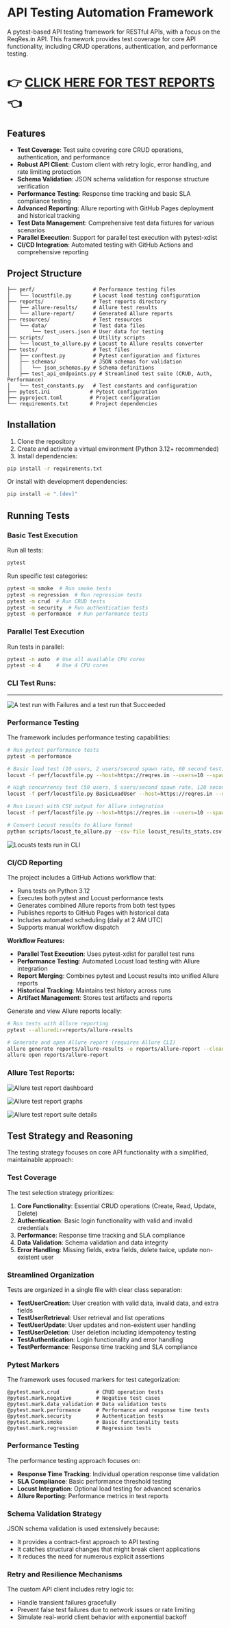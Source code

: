 # API Testing Automation Framework

A pytest-based API testing framework for RESTful APIs, with a focus on the ReqRes.in API. This framework provides test coverage for core API functionality, including CRUD operations, authentication, and performance testing.

# 👉 **[CLICK HERE FOR TEST REPORTS](https://sennajin.github.io/api_technical_challenge/index.html)** 👈

## Features

- **Test Coverage**: Test suite covering core CRUD operations, authentication, and performance
- **Robust API Client**: Custom client with retry logic, error handling, and rate limiting protection
- **Schema Validation**: JSON schema validation for response structure verification
- **Performance Testing**: Response time tracking and basic SLA compliance testing
- **Advanced Reporting**: Allure reporting with GitHub Pages deployment and historical tracking
- **Test Data Management**: Comprehensive test data fixtures for various scenarios
- **Parallel Execution**: Support for parallel test execution with pytest-xdist
- **CI/CD Integration**: Automated testing with GitHub Actions and comprehensive reporting

## Project Structure

```
├── perf/                   # Performance testing files
│   └── locustfile.py       # Locust load testing configuration
├── reports/                # Test reports directory
│   ├── allure-results/     # Allure test results
│   └── allure-report/      # Generated Allure reports
├── resources/              # Test resources
│   └── data/               # Test data files
│       └── test_users.json # User data for testing
├── scripts/                # Utility scripts
│   └── locust_to_allure.py # Locust to Allure results converter
├── tests/                  # Test files
│   ├── conftest.py         # Pytest configuration and fixtures
│   ├── schemas/            # JSON schemas for validation
│   │   └── json_schemas.py # Schema definitions
│   ├── test_api_endpoints.py # Streamlined test suite (CRUD, Auth, Performance)
│   └── test_constants.py   # Test constants and configuration
├── pytest.ini             # Pytest configuration
├── pyproject.toml         # Project configuration
└── requirements.txt       # Project dependencies
```

## Installation

1. Clone the repository
2. Create and activate a virtual environment (Python 3.12+ recommended)
3. Install dependencies:

```bash
pip install -r requirements.txt
```

Or install with development dependencies:

```bash
pip install -e ".[dev]"
```

## Running Tests

### Basic Test Execution

Run all tests:

```bash
pytest
```

Run specific test categories:

```bash
pytest -m smoke  # Run smoke tests
pytest -m regression  # Run regression tests
pytest -m crud  # Run CRUD tests
pytest -m security  # Run authentication tests
pytest -m performance  # Run performance tests
```

### Parallel Test Execution

Run tests in parallel:

```bash
pytest -n auto  # Use all available CPU cores
pytest -n 4     # Use 4 CPU cores
```
### CLI Test Runs:
---
![A test run with Failures and a test run that Succeeded](assets\img\test_api_endpoints_cli.png)

### Performance Testing

The framework includes performance testing capabilities:

```bash
# Run pytest performance tests
pytest -m performance

# Basic load test (10 users, 2 users/second spawn rate, 60 second test)
locust -f perf/locustfile.py --host=https://reqres.in --users=10 --spawn-rate=2 --run-time=60s --headless

# High concurrency test (50 users, 5 users/second spawn rate, 120 second test)
locust -f perf/locustfile.py BasicLoadUser --host=https://reqres.in --users=50 --spawn-rate=5 --run-time=120s --headless

# Run Locust with CSV output for Allure integration
locust -f perf/locustfile.py --host=https://reqres.in --users=10 --spawn-rate=2 --run-time=60s --headless --csv=locust_results --html=locust-report.html

# Convert Locust results to Allure format
python scripts/locust_to_allure.py --csv-file locust_results_stats.csv --output-dir allure-results
```

![Locusts tests run in CLI](assets\img\locust_tests.png)

### CI/CD Reporting

The project includes a GitHub Actions workflow that:
- Runs tests on Python 3.12
- Executes both pytest and Locust performance tests
- Generates combined Allure reports from both test types
- Publishes reports to GitHub Pages with historical data
- Includes automated scheduling (daily at 2 AM UTC)
- Supports manual workflow dispatch

**Workflow Features:**
- **Parallel Test Execution**: Uses pytest-xdist for parallel test runs
- **Performance Testing**: Automated Locust load testing with Allure integration
- **Report Merging**: Combines pytest and Locust results into unified Allure reports
- **Historical Tracking**: Maintains test history across runs
- **Artifact Management**: Stores test artifacts and reports

Generate and view Allure reports locally:

```bash
# Run tests with Allure reporting
pytest --alluredir=reports/allure-results

# Generate and open Allure report (requires Allure CLI)
allure generate reports/allure-results -o reports/allure-report --clean
allure open reports/allure-report
```

### Allure Test Reports:
![Allure test report dashboard](assets\img\allure_dashboard.png)

![Allure test report graphs](assets\img\allure_graphs.png)

![Allure test report suite details](assets\img\allure_suites.png)

## Test Strategy and Reasoning

The testing strategy focuses on core API functionality with a simplified, maintainable approach:

### Test Coverage
The test selection strategy prioritizes:

1. **Core Functionality**: Essential CRUD operations (Create, Read, Update, Delete)
2. **Authentication**: Basic login functionality with valid and invalid credentials
3. **Performance**: Response time tracking and SLA compliance
4. **Data Validation**: Schema validation and data integrity
5. **Error Handling**: Missing fields, extra fields, delete twice, update non-existent user

### Streamlined Organization
Tests are organized in a single file with clear class separation:

- **TestUserCreation**: User creation with valid data, invalid data, and extra fields
- **TestUserRetrieval**: User retrieval and list operations
- **TestUserUpdate**: User updates and non-existent user handling
- **TestUserDeletion**: User deletion including idempotency testing
- **TestAuthentication**: Login functionality and error handling
- **TestPerformance**: Response time tracking and SLA compliance

### Pytest Markers
The framework uses focused markers for test categorization:

```
@pytest.mark.crud            # CRUD operation tests
@pytest.mark.negative        # Negative test cases
@pytest.mark.data_validation # Data validation tests
@pytest.mark.performance     # Performance and response time tests
@pytest.mark.security        # Authentication tests
@pytest.mark.smoke           # Basic functionality tests
@pytest.mark.regression      # Regression tests
```

### Performance Testing
The performance testing approach focuses on:
- **Response Time Tracking**: Individual operation response time validation
- **SLA Compliance**: Basic performance threshold testing
- **Locust Integration**: Optional load testing for advanced scenarios
- **Allure Reporting**: Performance metrics in test reports

### Schema Validation Strategy
JSON schema validation is used extensively because:
- It provides a contract-first approach to API testing
- It catches structural changes that might break client applications
- It reduces the need for numerous explicit assertions

### Retry and Resilience Mechanisms
The custom API client includes retry logic to:
- Handle transient failures gracefully
- Prevent false test failures due to network issues or rate limiting
- Simulate real-world client behavior with exponential backoff
